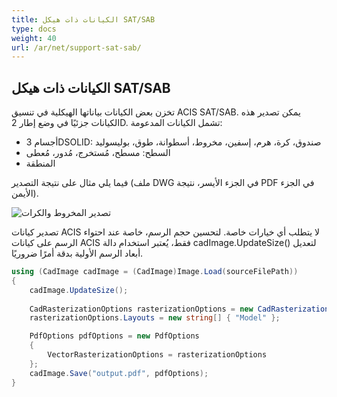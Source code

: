 ```yaml
---
title: الكيانات ذات هيكل SAT/SAB
type: docs
weight: 40
url: /ar/net/support-sat-sab/
---
```


## **الكيانات ذات هيكل SAT/SAB**

تخزن بعض الكيانات بياناتها الهيكلية في تنسيق ACIS SAT/SAB. يمكن تصدير هذه الكيانات جزئيًا في وضع إطار 2D. تشمل الكيانات المدعومة:

*	أجسام 3DSOLID: صندوق، كرة، هرم، إسفين، مخروط، أسطوانة، طوق، بوليسوليد
*	السطح: مسطح، مُستخرج، مُدور، مُعطى
*	المنطقة

فيما يلي مثال على نتيجة التصدير (ملف DWG في الجزء الأيسر، نتيجة PDF في الجزء الأيمن).

![تصدير المخروط والكرات](/_assets/coneAndSpheres.png)

تصدير كيانات ACIS لا يتطلب أي خيارات خاصة. لتحسين حجم الرسم، خاصة عند احتواء الرسم على كيانات ACIS فقط، يُعتبر استخدام دالة cadImage.UpdateSize() لتعديل أبعاد الرسم الأولية بدقة أمرًا ضروريًا.

```csharp
using (CadImage cadImage = (CadImage)Image.Load(sourceFilePath))
{
	cadImage.UpdateSize();
	
	CadRasterizationOptions rasterizationOptions = new CadRasterizationOptions();
	rasterizationOptions.Layouts = new string[] { "Model" };

	PdfOptions pdfOptions = new PdfOptions
	{
		VectorRasterizationOptions = rasterizationOptions
	};
	cadImage.Save("output.pdf", pdfOptions);
}
```
